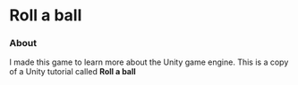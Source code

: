 # Roll a ball

### About
I made this game to learn more about the Unity game engine. This is a copy of a Unity tutorial called **Roll a ball**
